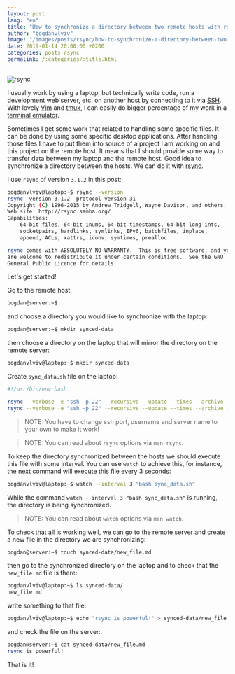 ```yaml
---
layout: post
lang: "en"
title: "How to synchronize a directory between two remote hosts with rsync"
author: "bogdanvlviv"
image: "/images/posts/rsync/how-to-synchronize-a-directory-between-two-remote-hosts-with-rsync/rsynclogo.jpg"
date: 2019-01-14 20:00:00 +0200
categories: posts rsync
permalink: /:categories/:title.html
---
```


<div class="picture">
  <img src="{{ "/images/posts/rsync/how-to-synchronize-a-directory-between-two-remote-hosts-with-rsync/rsynclogo.jpg" | absolute_url }}" title="rsync">
</div>

I usually work by using a laptop, but technically write code, run a development web server, etc. on another host by connecting to it via [SSH](https://en.wikipedia.org/wiki/Secure_Shell).
With lovely [Vim](https://www.vim.org/about.php) and [tmux](https://github.com/tmux/tmux/blob/master/README), I can easily do bigger percentage of my work in a [terminal emulator](https://en.wikipedia.org/wiki/Terminal_emulator).

Sometimes I get some work that related to handling some specific files.
It can be done by using some specific desktop applications. After handling those files I have to put them into source of a project I am working on and this project on the remote host.
It means that I should provide some way to transfer data between my laptop and the remote host.
Good idea to synchronize a directory between the hosts.
We can do it with [rsync](https://rsync.samba.org/).

I use `rsync` of version `3.1.2` in this post:

```bash
bogdanvlviv@laptop:~$ rsync --version
rsync  version 3.1.2  protocol version 31
Copyright (C) 1996-2015 by Andrew Tridgell, Wayne Davison, and others.
Web site: http://rsync.samba.org/
Capabilities:
    64-bit files, 64-bit inums, 64-bit timestamps, 64-bit long ints,
    socketpairs, hardlinks, symlinks, IPv6, batchfiles, inplace,
    append, ACLs, xattrs, iconv, symtimes, prealloc

rsync comes with ABSOLUTELY NO WARRANTY.  This is free software, and you
are welcome to redistribute it under certain conditions.  See the GNU
General Public Licence for details.
```

Let's get started!


Go to the remote host:

```bash
bogdan@server:~$
```

and choose a directory you would like to synchronize with the laptop:

```bash
bogdan@server:~$ mkdir synced-data
```

then choose a directory on the laptop that will mirror the directory on the remote server:

```bash
bogdanvlviv@laptop:~$ mkdir synced-data
```

Create `sync_data.sh` file on the laptop:

```bash
#!/usr/bin/env bash

rsync --verbose -e "ssh -p 22" --recursive --update --times --archive --compress bogdan@server:/home/bogdan/synced-data/ /home/bogdanvlviv/synced-data
rsync --verbose -e "ssh -p 22" --recursive --update --times --archive --compress /home/bogdanvlviv/synced-data/ bogdan@server:/home/bogdan/synced-data
```

> NOTE: You have to change ssh port, username and server name to your own to make it work!

> NOTE: You can read about `rsync` options via `man rsync`.

To keep the directory synchronized between the hosts we should execute this file with some interval.
You can use `watch` to achieve this, for instance, the next command will execute this file every 3 seconds:

```bash
bogdanvlviv@laptop:~$ watch --interval 3 "bash sync_data.sh"
```

While the command `watch --interval 3 "bash sync_data.sh"` is running, the directory is being synchronized.

> NOTE: You can read about `watch` options via `man watch`.

To check that all is working well, we can go to the remote server and create a new file in the directory we are synchronizing:

```bash
bogdan@server:~$ touch synced-data/new_file.md
```

then go to the synchronized directory on the laptop and to check that the `new_file.md` file is there:

```bash
bogdanvlviv@laptop:~$ ls synced-data/
new_file.md
```

write something to that file:

```bash
bogdanvlviv@laptop:~$ echo "rsync is powerful!" > synced-data/new_file.md
```

and check the file on the server:

```bash
bogdan@server:~$ cat synced-data/new_file.md
rsync is powerful!
```

That is it!
